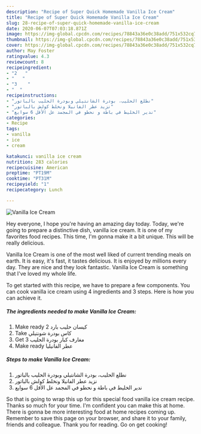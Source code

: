 ```yaml
---
description: "Recipe of Super Quick Homemade Vanilla Ice Cream"
title: "Recipe of Super Quick Homemade Vanilla Ice Cream"
slug: 28-recipe-of-super-quick-homemade-vanilla-ice-cream
date: 2020-06-07T07:03:18.871Z
image: https://img-global.cpcdn.com/recipes/78843a36e0c38add/751x532cq70/vanilla-ice-cream-recipe-main-photo.jpg
thumbnail: https://img-global.cpcdn.com/recipes/78843a36e0c38add/751x532cq70/vanilla-ice-cream-recipe-main-photo.jpg
cover: https://img-global.cpcdn.com/recipes/78843a36e0c38add/751x532cq70/vanilla-ice-cream-recipe-main-photo.jpg
author: May Foster
ratingvalue: 4.3
reviewcount: 8
recipeingredient:
- "2   "
- "   "
- "3    "
- "  "
recipeinstructions:
- "نطلع الحليب، بودرة الشانتيلي وبودرة الحليب بالباتور"
- "نزيد عطر الفانيلا ونخلط كولش بالباتور"
- "ندير الخليط في باطة و نحطو في المجمد عل الأقل 6 سوايع"
categories:
- Recipe
tags:
- vanilla
- ice
- cream

katakunci: vanilla ice cream 
nutrition: 283 calories
recipecuisine: American
preptime: "PT19M"
cooktime: "PT31M"
recipeyield: "1"
recipecategory: Lunch

---
```



![Vanilla Ice Cream](https://img-global.cpcdn.com/recipes/78843a36e0c38add/751x532cq70/vanilla-ice-cream-recipe-main-photo.jpg)

Hey everyone, I hope you're having an amazing day today. Today, we're going to prepare a distinctive dish, vanilla ice cream. It is one of my favorites food recipes. This time, I'm gonna make it a bit unique. This will be really delicious.

Vanilla Ice Cream is one of the most well liked of current trending meals on earth. It is easy, it's fast, it tastes delicious. It is enjoyed by millions every day. They are nice and they look fantastic. Vanilla Ice Cream is something that I've loved my whole life.




To get started with this recipe, we have to prepare a few components. You can cook vanilla ice cream using 4 ingredients and 3 steps. Here is how you can achieve it.

##### The ingredients needed to make Vanilla Ice Cream:

1. Make ready 2 كيسان حليب بارد
1. Take  كاس بودرة شونتيلي
1. Get 3 مغارف كبار بودرة الحليب
1. Make ready  عطر الفانيليا




##### Steps to make Vanilla Ice Cream:

1. نطلع الحليب، بودرة الشانتيلي وبودرة الحليب بالباتور
1. نزيد عطر الفانيلا ونخلط كولش بالباتور
1. ندير الخليط في باطة و نحطو في المجمد عل الأقل 6 سوايع




So that is going to wrap this up for this special food vanilla ice cream recipe. Thanks so much for your time. I'm confident you can make this at home. There is gonna be more interesting food at home recipes coming up. Remember to save this page on your browser, and share it to your family, friends and colleague. Thank you for reading. Go on get cooking!
